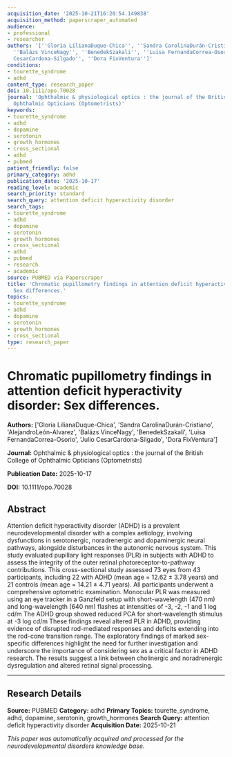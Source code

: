```yaml
---
acquisition_date: '2025-10-21T16:20:54.149838'
acquisition_method: paperscraper_automated
audience:
- professional
- researcher
authors: '[''Gloria LilianaDuque-Chica'', ''Sandra CarolinaDurán-Cristiano'', ''AlejandroLeón-Alvarez'',
  ''Balázs VinceNagy'', ''BenedekSzakali'', ''Luisa FernandaCorrea-Osorio'', ''Julio
  CesarCardona-Silgado'', ''Dora FixVentura'']'
conditions:
- tourette_syndrome
- adhd
content_type: research_paper
doi: 10.1111/opo.70028
journal: 'Ophthalmic & physiological optics : the journal of the British College of
  Ophthalmic Opticians (Optometrists)'
keywords:
- tourette_syndrome
- adhd
- dopamine
- serotonin
- growth_hormones
- cross_sectional
- adhd
- pubmed
patient_friendly: false
primary_category: adhd
publication_date: '2025-10-17'
reading_level: academic
search_priority: standard
search_query: attention deficit hyperactivity disorder
search_tags:
- tourette_syndrome
- adhd
- dopamine
- serotonin
- growth_hormones
- cross_sectional
- adhd
- pubmed
- research
- academic
source: PUBMED via Paperscraper
title: 'Chromatic pupillometry findings in attention deficit hyperactivity disorder:
  Sex differences.'
topics:
- tourette_syndrome
- adhd
- dopamine
- serotonin
- growth_hormones
- cross_sectional
type: research_paper
---
```


# Chromatic pupillometry findings in attention deficit hyperactivity disorder: Sex differences.

**Authors:** ['Gloria LilianaDuque-Chica', 'Sandra CarolinaDurán-Cristiano', 'AlejandroLeón-Alvarez', 'Balázs VinceNagy', 'BenedekSzakali', 'Luisa FernandaCorrea-Osorio', 'Julio CesarCardona-Silgado', 'Dora FixVentura']

**Journal:** Ophthalmic & physiological optics : the journal of the British College of Ophthalmic Opticians (Optometrists)

**Publication Date:** 2025-10-17

**DOI:** 10.1111/opo.70028

## Abstract

Attention deficit hyperactivity disorder (ADHD) is a prevalent neurodevelopmental disorder with a complex aetiology, involving dysfunctions in serotonergic, noradrenergic and dopaminergic neural pathways, alongside disturbances in the autonomic nervous system. This study evaluated pupillary light responses (PLR) in subjects with ADHD to assess the integrity of the outer retinal photoreceptor-to-pathway contributions. This cross-sectional study assessed 73 eyes from 43 participants, including 22 with ADHD (mean age = 12.62 ± 3.78 years) and 21 controls (mean age = 14.21 ± 4.71 years). All participants underwent a comprehensive optometric examination. Monocular PLR was measured using an eye tracker in a Ganzfeld setup with short-wavelength (470 nm) and long-wavelength (640 nm) flashes at intensities of -3, -2, -1 and 1 log cd/m The ADHD group showed reduced PCA for short-wavelength stimulus at -3 log cd/m These findings reveal altered PLR in ADHD, providing evidence of disrupted rod-mediated responses and deficits extending into the rod-cone transition range. The exploratory findings of marked sex-specific differences highlight the need for further investigation and underscore the importance of considering sex as a critical factor in ADHD research. The results suggest a link between cholinergic and noradrenergic dysregulation and altered retinal signal processing.

---

## Research Details

**Source:** PUBMED
**Category:** adhd
**Primary Topics:** tourette_syndrome, adhd, dopamine, serotonin, growth_hormones
**Search Query:** attention deficit hyperactivity disorder
**Acquisition Date:** 2025-10-21

*This paper was automatically acquired and processed for the neurodevelopmental disorders knowledge base.*
